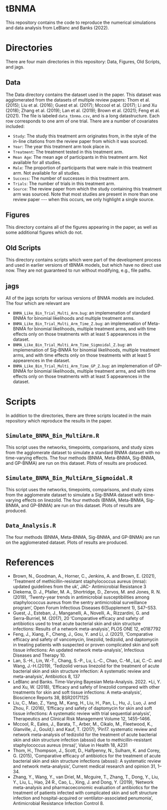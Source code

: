 # tBNMA

This repository contains the code to reproduce the numerical simulations and data analysis from LeBlanc and Banks (2022). 

# Directories

There are four main directories in this repository: Data, Figures, Old Scripts, and jags.  

## Data

The Data directory contains the dataset used in the paper. This dataset was agglomerated from the datasets of multiple review papers: Thom et al. (2015); Liu et al. (2016); Guest et al. (2017); Mccool et al. (2017); Li and Xu (2018); Zhang et al. (2019); Lan et al. (2019); Brown et al. (2021); Feng et al. (2021).  The file is labeled `data_tbnma.csv`, and is a long datastructure.  Each row corresponds to one arm of one trial.  There are a number of covariates included:

* `Study`: The study this treatment arm originates from, in the style of the in-line citations from the review paper from which it was sourced.  
* `Year`: The year this treatment arm took place in.
* `Treatment`: The treatment tested in this treatment arm.
* `Mean Age`: The mean age of participants in this treatment arm.  Not available for all studies.
* `Male`: The proportion of participants that were male in this treatment arm.  Not available for all studies.
* `Success`: The number of successes in this treatment arm.
* `Trials`: The number of trials in this treatment arm. 
* `Source`: The review paper from which the study containing this treatment arm was sourced.  Note that most studies are present in more than one review paper --- when this occurs, we only highlight a single source.  

## Figures

This directory contains all of the figures appearing in the paper, as well as some additional figures which do not.

## Old Scripts

This directory contains scripts which were part of the development process and used in earlier versions of tBNMA models, but which have no direct use now.  They are not guaranteed to run without modifying, e.g., file paths.

## jags

All of the jags scripts for various versions of BNMA models are included.  The four which are relevant are

* `BNMA_Like_Bin_Trial_Multi_Arm.bug`: an implemenation of standard BNMA for binomial likelihoods and multiple treatment arms.
* `BNMA_Like_Bin_Trial_Multi_Arm_Time_Z.bug`: an implemenation of Meta-BNMA for binomial likelihoods, multiple treatment arms, and with time effects only on those treatments with at least $5$ appearences in the dataset.
* `BNMA_Like_Bin_Trial_Multi_Arm_Time_Sigmoidal_Z.bug`: an implemenation of Sig-BNMA for binomial likelihoods, multiple treatment arms, and with time effects only on those treatments with at least $5$ appearences in the dataset.
* `BNMA_Like_Bin_Trial_Multi_Arm_Time_GP_Z.bug`: an implemenation of GP-BNMA for binomial likelihoods, multiple treatment arms, and with time effects only on those treatments with at least $5$ appearences in the dataset.

# Scripts

In addition to the directories, there are three scripts located in the main repository which reproduce the results in the paper.

## `Simulate_BNMA_Bin_MultiArm.R`

This script uses the networks, timepoints, comparisons, and study sizes from the agglomerate dataset to simulate a standard BNMA dataset with no time-varying effects.  The four methods (BNMA, Meta-BNMA, Sig-BNMA, and GP-BNMA) are run on this dataset.  Plots of results are produced.

## `Simulate_BNMA_Bin_MultiArm_Sigmoidal.R`

This script uses the networks, timepoints, comparisons, and study sizes from the agglomerate dataset to simulate a Sig-BNMA dataset with time-varying effects on linezolid.  The four methods (BNMA, Meta-BNMA, Sig-BNMA, and GP-BNMA) are run on this dataset.  Plots of results are produced.

## `Data_Analysis.R`

The four methods (BNMA, Meta-BNMA, Sig-BNMA, and GP-BNMA) are run on the agglomerated dataset.  Plots of results are produced.

# References

* Brown, N., Goodman, A., Horner, C., Jenkins, A. and Brown, E. (2021), ‘Treatment of methicillin-resistant staphylococcus aureus (mrsa): updated guidelines from the uk’, JAC- Antimicrobial Resistance 3
* Diekema, D. J., Pfaller, M. A., Shortridge, D., Zervos, M. and Jones, R. N. (2019), ‘Twenty-year trends in antimicrobial susceptibilities among staphylococcus aureus from the sentry antimicrobial surveillance program’, Open Forum Infectious Diseases 6(Supplement 1), S47–S53.
* Guest, J., Esteban, J., Manganelli, A., Novelli, A., Rizzardini, G. and Serra-Burriel, M. (2017), 20 ‘Comparative efficacy and safety of antibiotics used to treat acute bacterial skin and skin structure infections: Results of a network meta-analysis’, PLOS ONE 12, e0187792
* Feng, J., Xiang, F., Cheng, J., Gou, Y. and Li, J. (2021), ‘Comparative efficacy and safety of vancomycin, linezolid, tedizolid, and daptomycin in treating patients with suspected or proven complicated skin and soft tissue infections: An updated network meta-analysis’, Infectious Diseases and Therapy 10.
* Lan, S.-H., Lin, W.-T., Chang, S.-P., Lu, L.-C., Chao, C.-M., Lai, C.-C. and Wang, J.-H.(2019), ‘Tedizolid versus linezolid for the treatment of acute bacterial skin and skin structure infection: A systematic review and meta-analysis’, Antibiotics 8, 137
* LeBlanc and Banks.  Time-Varying Bayesian Meta-Analysis.  2022. 
*Li, Y. and Xu, W. (2018), ‘Efficacy and safety of linezolid compared with other treatments for skin and soft tissue infections: A meta-analysis’, Bioscience Reports 38, BSR20171125
* Liu, C., Mao, Z., Yang, M., Kang, H., Liu, H., Pan, L., Hu, J., Luo, J. and Zhou, F. (2016), ‘Efficacy and safety of daptomycin for skin and soft tissue infections: A systematic review with trial sequential analysis’, Therapeutics and Clinical Risk Management Volume 12, 1455–1466.
* Mccool, R., Eales, J., Barata, T., Arber, M., Cikalo, M., Fleetwood, K., Glanville, J., Gould,I. and Kauf, T. (2017), ‘Pin17. systematic review and network meta-analysis of tedizolid for the treatment of acute bacterial skin and skin structure infection (absssi) due to methicillin-resistant staphylococcus aureus (mrsa)’, Value in Health 18, A231
* Thom, H., Thompson, J., Scott, D., Halfpenny, N., Sulham, K. and Corey, G. (2015), ‘Comparative efficacy of antibiotics for the treatment of acute bacterial skin and skin structure infections (absssi): A systematic review and network meta-analysis’, Current medical research and opinion 31, 1–34.
* Zhang, Y., Wang, Y., van Driel, M., Mcguire, T., Zhang, T., Dong, Y., Liu, Y., Liu, L., Hao,
24 R., Cao, L., Xing, J. and Dong, Y. (2019), ‘Network meta-analysis and pharmacoeconomic evaluation of antibiotics for the treatment of patients infected with complicated skin and soft structure infection and hospital-acquired or ventilator-associated penumonia’, Antimicrobial Resistance Infection Control 8.
